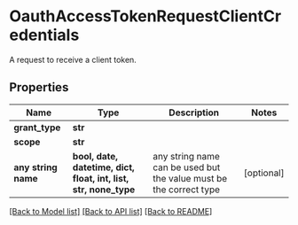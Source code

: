 # OauthAccessTokenRequestClientCredentials

A request to receive a client token.

## Properties
Name | Type | Description | Notes
------------ | ------------- | ------------- | -------------
**grant_type** | **str** |  | 
**scope** | **str** |  | 
**any string name** | **bool, date, datetime, dict, float, int, list, str, none_type** | any string name can be used but the value must be the correct type | [optional]

[[Back to Model list]](../README.md#documentation-for-models) [[Back to API list]](../README.md#documentation-for-api-endpoints) [[Back to README]](../README.md)


